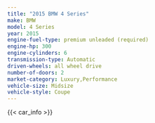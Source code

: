 ```yaml
---
title: "2015 BMW 4 Series"
make: BMW
model: 4 Series
year: 2015
engine-fuel-type: premium unleaded (required)
engine-hp: 300
engine-cylinders: 6
transmission-type: Automatic
driven-wheels: all wheel drive
number-of-doors: 2
market-category: Luxury,Performance
vehicle-size: Midsize
vehicle-style: Coupe
---
```


{{< car_info >}}
